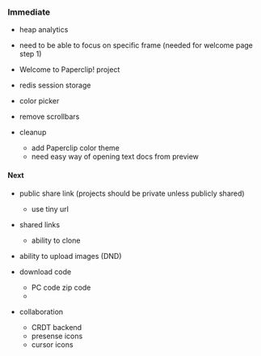 
### Immediate

- heap analytics
- need to be able to focus on specific frame (needed for welcome page step 1)
- Welcome to Paperclip! project
- redis session storage

- color picker
- remove scrollbars

- cleanup
  - add Paperclip color theme
  - need easy way of opening text docs from preview

#### Next

- public share link (projects should be private unless publicly shared)
  - use tiny url

- shared links
  - ability to clone

- ability to upload images (DND)
- download code
  - PC code zip code
  - 

- collaboration
  - CRDT backend
  - presense icons
  - cursor icons
